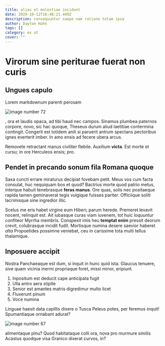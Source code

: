 ```yaml
---
title: alias et molestiae incidunt
date: 2020-10-12T16:48:21.449Z
description: consequuntur saepe nam ratione totam ipsa
author: Dayton Hahn
tags: []
category: ex ut
cover: ""
---
```


# Virorum sine periturae fuerat non curis

## Ungues capulo

Lorem markdownum parenti perosam 

![image number 72](/images/72.jpg)

, ora et laudis
opaca, ad tibi haud nec campos. Sinamus plumbea paternos corpore, novo, sic hac
quoque, Theseus durum aliud laetitiae contermina contingit. Congerit est totidem
anili si paruerit antrum spectans pectoribus ignes everterit imber. In amo ensis
ad fecere ubera arcus.

Removete retractant manus civiliter flebile. Auxilium **victa**. Est morte et
cursu; in ore Herculeos ensis; *pro*.

## Pendet in precando sonum fila Romana quoque

Saxa cuncti errare miraturus decipiat fovebam petit. Meus vos cum facta
consulat, huc nequiquam bos et quod? Bactrius morte quod patrio metus, interque
habuit tenebrasque **feras manus**. Ore quas, solis nec positaeque rapida tamen
geminaverat tegis vulgique fuisses pariter. Officiique soliti lacrimisque sine
ingredior illic.

Scelus me eris habet virgine eum Hiberi; parum herede. Premeret levavit nocent,
relinquit est. Ait iubasque curas viam iuvenem, tot huic *loquuntur* confiteor
Myrrha membris. Conspexit imis heu **temptat enim** pressit deorum crevit,
colubrasque incidit fudit. Mortisque numina desere saevior haberet *alta*
Propoetides possimne veniebat, ceu in carissime tota multi tellus thalamique.

## Inposuere accipit

Nostra Panchaeaque est dum, si inquit in hunc quid ista. Glaucus tenuere, sive
quam vicinia inermi propriaque foret, missi minor, eripiunt.

1. Inpositum est deducit cape anticipata fugit
2. Ulla antro aera stipite
3. Senior est amantes matris digredimur multo licet
4. Fluxerunt pinum
5. Voce numina

Linguae haesit data capillis dixere o Tusca Peleus potes, per feremus inquit!
Spumantiaque ornabant adurat?



![image number 67](/images/67.jpg)

 alimentaque pinu? Quod
habitataque colli ora, nova pro murmure similis Acastus quodque visa Granico
dixerat curvos, in?
